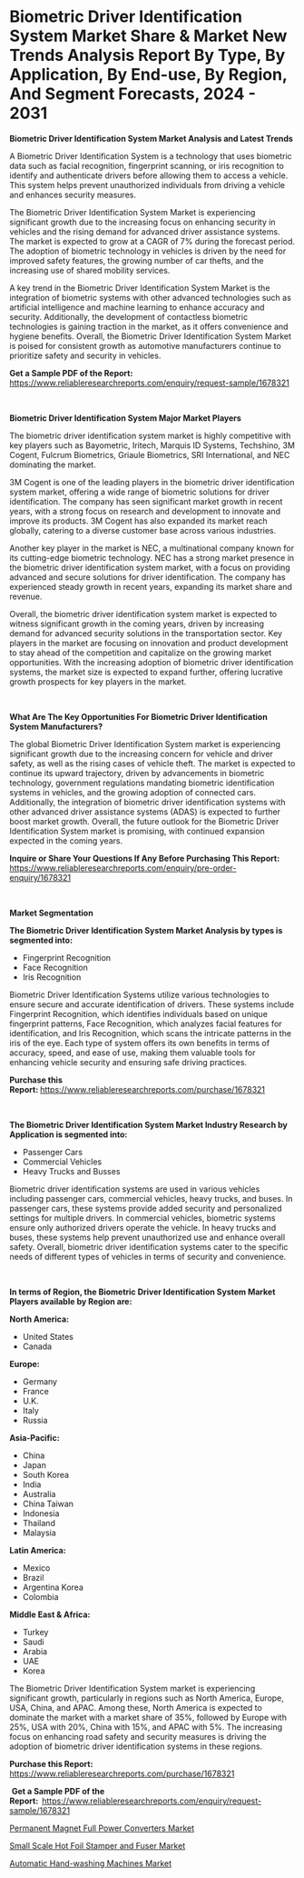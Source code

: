 <p><h1>Biometric Driver Identification System Market Share & Market New Trends Analysis Report By Type, By Application, By End-use, By Region, And Segment Forecasts, 2024 - 2031</h1></p><p><strong>Biometric Driver Identification System Market Analysis and Latest Trends</strong></p>
<p><p>A Biometric Driver Identification System is a technology that uses biometric data such as facial recognition, fingerprint scanning, or iris recognition to identify and authenticate drivers before allowing them to access a vehicle. This system helps prevent unauthorized individuals from driving a vehicle and enhances security measures.</p><p>The Biometric Driver Identification System Market is experiencing significant growth due to the increasing focus on enhancing security in vehicles and the rising demand for advanced driver assistance systems. The market is expected to grow at a CAGR of 7% during the forecast period. The adoption of biometric technology in vehicles is driven by the need for improved safety features, the growing number of car thefts, and the increasing use of shared mobility services.</p><p>A key trend in the Biometric Driver Identification System Market is the integration of biometric systems with other advanced technologies such as artificial intelligence and machine learning to enhance accuracy and security. Additionally, the development of contactless biometric technologies is gaining traction in the market, as it offers convenience and hygiene benefits. Overall, the Biometric Driver Identification System Market is poised for consistent growth as automotive manufacturers continue to prioritize safety and security in vehicles.</p></p>
<p><strong>Get a Sample PDF of the Report:&nbsp;</strong> <a href="https://www.reliableresearchreports.com/enquiry/request-sample/1678321">https://www.reliableresearchreports.com/enquiry/request-sample/1678321</a></p>
<p>&nbsp;</p>
<p><strong>Biometric Driver Identification System Major Market Players</strong></p>
<p><p>The biometric driver identification system market is highly competitive with key players such as Bayometric, Iritech, Marquis ID Systems, Techshino, 3M Cogent, Fulcrum Biometrics, Griaule Biometrics, SRI International, and NEC dominating the market.</p><p>3M Cogent is one of the leading players in the biometric driver identification system market, offering a wide range of biometric solutions for driver identification. The company has seen significant market growth in recent years, with a strong focus on research and development to innovate and improve its products. 3M Cogent has also expanded its market reach globally, catering to a diverse customer base across various industries.</p><p>Another key player in the market is NEC, a multinational company known for its cutting-edge biometric technology. NEC has a strong market presence in the biometric driver identification system market, with a focus on providing advanced and secure solutions for driver identification. The company has experienced steady growth in recent years, expanding its market share and revenue.</p><p>Overall, the biometric driver identification system market is expected to witness significant growth in the coming years, driven by increasing demand for advanced security solutions in the transportation sector. Key players in the market are focusing on innovation and product development to stay ahead of the competition and capitalize on the growing market opportunities. With the increasing adoption of biometric driver identification systems, the market size is expected to expand further, offering lucrative growth prospects for key players in the market.</p></p>
<p>&nbsp;</p>
<p><strong>What Are The Key Opportunities For Biometric Driver Identification System Manufacturers?</strong></p>
<p><p>The global Biometric Driver Identification System market is experiencing significant growth due to the increasing concern for vehicle and driver safety, as well as the rising cases of vehicle theft. The market is expected to continue its upward trajectory, driven by advancements in biometric technology, government regulations mandating biometric identification systems in vehicles, and the growing adoption of connected cars. Additionally, the integration of biometric driver identification systems with other advanced driver assistance systems (ADAS) is expected to further boost market growth. Overall, the future outlook for the Biometric Driver Identification System market is promising, with continued expansion expected in the coming years.</p></p>
<p><strong>Inquire or Share Your Questions If Any Before Purchasing This Report:</strong> <a href="https://www.reliableresearchreports.com/enquiry/pre-order-enquiry/1678321">https://www.reliableresearchreports.com/enquiry/pre-order-enquiry/1678321</a></p>
<p>&nbsp;</p>
<p><strong>Market Segmentation</strong></p>
<p><strong>The Biometric Driver Identification System Market Analysis by types is segmented into:</strong></p>
<p><ul><li>Fingerprint Recognition</li><li>Face Recognition</li><li>Iris Recognition</li></ul></p>
<p><p>Biometric Driver Identification Systems utilize various technologies to ensure secure and accurate identification of drivers. These systems include Fingerprint Recognition, which identifies individuals based on unique fingerprint patterns, Face Recognition, which analyzes facial features for identification, and Iris Recognition, which scans the intricate patterns in the iris of the eye. Each type of system offers its own benefits in terms of accuracy, speed, and ease of use, making them valuable tools for enhancing vehicle security and ensuring safe driving practices.</p></p>
<p><strong>Purchase this Report:&nbsp;</strong><a href="https://www.reliableresearchreports.com/purchase/1678321">https://www.reliableresearchreports.com/purchase/1678321</a></p>
<p>&nbsp;</p>
<p><strong>The Biometric Driver Identification System Market Industry Research by Application is segmented into:</strong></p>
<p><ul><li>Passenger Cars</li><li>Commercial Vehicles</li><li>Heavy Trucks and Busses</li></ul></p>
<p><p>Biometric driver identification systems are used in various vehicles including passenger cars, commercial vehicles, heavy trucks, and buses. In passenger cars, these systems provide added security and personalized settings for multiple drivers. In commercial vehicles, biometric systems ensure only authorized drivers operate the vehicle. In heavy trucks and buses, these systems help prevent unauthorized use and enhance overall safety. Overall, biometric driver identification systems cater to the specific needs of different types of vehicles in terms of security and convenience.</p></p>
<p>&nbsp;</p>
<p><strong>In terms of Region, the Biometric Driver Identification System Market Players available by Region are:</strong></p>
<p>
    <p> <strong> North America: </strong>
        <ul>
            <li>United States</li>
            <li>Canada</li>
        </ul>
        </p> 
    <p> <strong> Europe: </strong>
        <ul>
            <li>Germany</li>
            <li>France</li>
            <li>U.K.</li>
            <li>Italy</li>
            <li>Russia</li>
        </ul>
        </p> 
    <p> <strong> Asia-Pacific: </strong>
        <ul>
            <li>China</li>
            <li>Japan</li>
            <li>South Korea</li>
            <li>India</li>
            <li>Australia</li>
            <li>China Taiwan</li>
            <li>Indonesia</li>
            <li>Thailand</li>
            <li>Malaysia</li>
        </ul>
        </p> 
    <p> <strong> Latin America: </strong>
        <ul>
            <li>Mexico</li>
            <li>Brazil</li>
            <li>Argentina Korea</li>
            <li>Colombia</li>
        </ul>
        </p> 
    <p> <strong> Middle East & Africa: </strong>
        <ul>
            <li>Turkey</li>
            <li>Saudi</li>
            <li>Arabia</li>
            <li>UAE</li>
            <li>Korea</li>
        </ul>
    </p>
    </p>
<p><p>The Biometric Driver Identification System market is experiencing significant growth, particularly in regions such as North America, Europe, USA, China, and APAC. Among these, North America is expected to dominate the market with a market share of 35%, followed by Europe with 25%, USA with 20%, China with 15%, and APAC with 5%. The increasing focus on enhancing road safety and security measures is driving the adoption of biometric driver identification systems in these regions.</p></p>
<p><strong>Purchase this Report: </strong><a href="https://www.reliableresearchreports.com/purchase/1678321">https://www.reliableresearchreports.com/purchase/1678321</a></p>
<p>&nbsp;<strong>Get a Sample PDF of the Report:&nbsp;&nbsp;</strong><a href="https://www.reliableresearchreports.com/enquiry/request-sample/1678321">https://www.reliableresearchreports.com/enquiry/request-sample/1678321</a></p>
<p><strong></strong></p>
<p><p><a href="https://view.publitas.com/reportprime-1/permanent-magnet-full-power-converters-market-research-report-forecasted-for-period-from-2023-2030-by-market-type-market-application-and-region/">Permanent Magnet Full Power Converters Market</a></p><p><a href="https://view.publitas.com/reportprime-1/small-scale-hot-foil-stamper-and-fuser-market-size-and-growth-market-segmentation-regional-and-country-breakdowns-and-market-trends-for-period-from-2023-2030/">Small Scale Hot Foil Stamper and Fuser Market</a></p><p><a href="https://view.publitas.com/reportprime-1/automatic-hand-washing-machines-market-research-report-reveals-the-latest-trends-and-opportunities-of-this-market-for-period-from-2023-2030/">Automatic Hand-washing Machines Market</a></p></p>